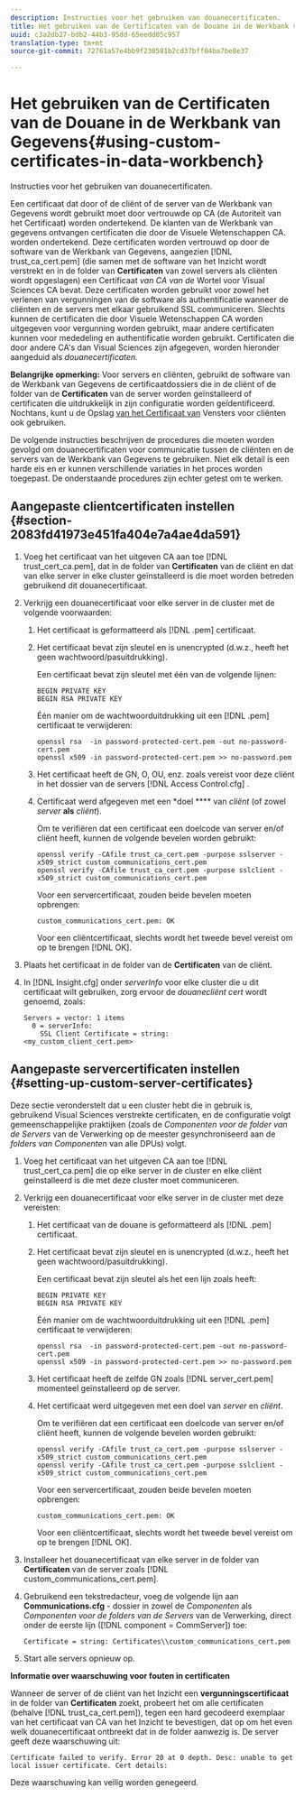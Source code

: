 ```yaml
---
description: Instructies voor het gebruiken van douanecertificaten.
title: Het gebruiken van de Certificaten van de Douane in de Werkbank van Gegevens
uuid: c3a2db27-bdb2-44b3-95dd-65eedd05c957
translation-type: tm+mt
source-git-commit: 72761a57e4bb9f230581b2cd37bff04ba7be8e37

---
```



# Het gebruiken van de Certificaten van de Douane in de Werkbank van Gegevens{#using-custom-certificates-in-data-workbench}

Instructies voor het gebruiken van douanecertificaten.

Een certificaat dat door of de cliënt of de server van de Werkbank van Gegevens wordt gebruikt moet door vertrouwde op CA (de Autoriteit van het Certificaat) worden ondertekend. De klanten van de Werkbank van gegevens ontvangen certificaten die door de Visuele Wetenschappen CA. worden ondertekend. Deze certificaten worden vertrouwd op door de software van de Werkbank van Gegevens, aangezien [!DNL trust_ca_cert.pem] (die samen met de software van het Inzicht wordt verstrekt en in de folder van **Certificaten** van zowel servers als cliënten wordt opgeslagen) een Certificaat *van CA van de* Wortel voor Visual Sciences CA bevat. Deze certificaten worden gebruikt voor zowel het verlenen van vergunningen van de software als authentificatie wanneer de cliënten en de servers met elkaar gebruikend SSL communiceren. Slechts kunnen de certificaten die door Visuele Wetenschappen CA worden uitgegeven voor vergunning worden gebruikt, maar andere certificaten kunnen voor mededeling en authentificatie worden gebruikt. Certificaten die door andere CA&#39;s dan Visual Sciences zijn afgegeven, worden hieronder aangeduid als *douanecertificaten.*

**Belangrijke opmerking:** Voor servers en cliënten, gebruikt de software van de Werkbank van Gegevens de certificaatdossiers die in de cliënt of de folder van de **Certificaten** van de server worden geïnstalleerd of certificaten die uitdrukkelijk in zijn configuratie worden geïdentificeerd. Nochtans, kunt u de Opslag [van het Certificaat van](../../../../../home/c-inst-svr/c-install-ins-svr/t-install-proc-inst-svr-dpu/c-dnld-dgtl-cert/crypto-api.md#concept-4acb13b7de9340ea8cde8ad84b93358d) Vensters voor cliënten ook gebruiken.

De volgende instructies beschrijven de procedures die moeten worden gevolgd om douanecertificaten voor communicatie tussen de cliënten en de servers van de Werkbank van Gegevens te gebruiken. Niet elk detail is een harde eis en er kunnen verschillende variaties in het proces worden toegepast. De onderstaande procedures zijn echter getest om te werken.

## Aangepaste clientcertificaten instellen {#section-2083fd41973e451fa404e7a4ae4da591}

1. Voeg het certificaat van het uitgeven CA aan toe [!DNL trust_cert_ca.pem], dat in de folder van **Certificaten** van de cliënt en dat van elke server in elke cluster geïnstalleerd is die moet worden betreden gebruikend dit douanecertificaat.

1. Verkrijg een douanecertificaat voor elke server in de cluster met de volgende voorwaarden:

   1. Het certificaat is geformatteerd als [!DNL .pem] certificaat.
   1. Het certificaat bevat zijn sleutel en is unencrypted (d.w.z., heeft het geen wachtwoord/pasuitdrukking).

      Een certificaat bevat zijn sleutel met één van de volgende lijnen:

      ```
      BEGIN PRIVATE KEY 
      BEGIN RSA PRIVATE KEY
      ```

      Één manier om de wachtwoorduitdrukking uit een [!DNL .pem] certificaat te verwijderen:

      ```
      openssl rsa  -in password-protected-cert.pem -out no-password-cert.pem 
      openssl x509 -in password-protected-cert.pem >> no-password.pem
      ```

   1. Het certificaat heeft de GN, O, OU, enz. zoals vereist voor deze cliënt in het dossier van de servers [!DNL Access Control.cfg] .
   1. Certificaat werd afgegeven met een *doel **** van *cliënt* (of zowel *server* **als** *cliënt*).

      Om te verifiëren dat een certificaat een doelcode van server en/of cliënt heeft, kunnen de volgende bevelen worden gebruikt:

      ```
      openssl verify -CAfile trust_ca_cert.pem -purpose sslserver -x509_strict custom_communications_cert.pem 
      openssl verify -CAfile trust_ca_cert.pem -purpose sslclient -x509_strict custom_communications_cert.pem
      ```

      Voor een servercertificaat, zouden beide bevelen moeten opbrengen:

      ```
      custom_communications_cert.pem: OK
      ```

      Voor een cliëntcertificaat, slechts wordt het tweede bevel vereist om op te brengen [!DNL OK].

1. Plaats het certificaat in de folder van de **Certificaten** van de cliënt.
1. In [!DNL Insight.cfg] onder *serverInfo* voor elke cluster die u dit certificaat wilt gebruiken, zorg ervoor de *douanecliënt cert* wordt genoemd, zoals:

   ```
   Servers = vector: 1 items 
     0 = serverInfo: 
       SSL Client Certificate = string:
   <my_custom_client_cert.pem>
   ```

## Aangepaste servercertificaten instellen {#setting-up-custom-server-certificates}

Deze sectie veronderstelt dat u een cluster hebt die in gebruik is, gebruikend Visual Sciences verstrekte certificaten, en de configuratie volgt gemeenschappelijke praktijken (zoals de *Componenten voor de folder van de Servers* van de Verwerking op de meester gesynchroniseerd aan de *folders van Componenten* van alle DPUs) volgt.

1. Voeg het certificaat van het uitgeven CA aan toe [!DNL trust_cert_ca.pem] die op elke server in de cluster en elke cliënt geïnstalleerd is die met deze cluster moet communiceren.
1. Verkrijg een douanecertificaat voor elke server in de cluster met deze vereisten:

   1. Het certificaat van de douane is geformatteerd als [!DNL .pem] certificaat.
   1. Het certificaat bevat zijn sleutel en is unencrypted (d.w.z., heeft het geen wachtwoord/pasuitdrukking).

      Een certificaat bevat zijn sleutel als het een lijn zoals heeft:

      ```
      BEGIN PRIVATE KEY 
      BEGIN RSA PRIVATE KEY
      ```

      Één manier om de wachtwoorduitdrukking uit een [!DNL .pem] certificaat te verwijderen:

      ```
      openssl rsa  -in password-protected-cert.pem -out no-password-cert.pem 
      openssl x509 -in password-protected-cert.pem >> no-password.pem
      ```

   1. Het certificaat heeft de zelfde GN zoals [!DNL server_cert.pem] momenteel geïnstalleerd op de server.
   1. Het certificaat werd uitgegeven met een doel van *server* en *cliënt*.

      Om te verifiëren dat een certificaat een doelcode van server en/of cliënt heeft, kunnen de volgende bevelen worden gebruikt:

      ```
      openssl verify -CAfile trust_ca_cert.pem -purpose sslserver -x509_strict custom_communications_cert.pem 
      openssl verify -CAfile trust_ca_cert.pem -purpose sslclient -x509_strict custom_communications_cert.pem
      ```

      Voor een servercertificaat, zouden beide bevelen moeten opbrengen:

      ```
      custom_communications_cert.pem: OK
      ```

      Voor een cliëntcertificaat, slechts wordt het tweede bevel vereist om op te brengen [!DNL OK].

1. Installeer het douanecertificaat van elke server in de folder van **Certificaten** van de server zoals [!DNL custom_communications_cert.pem].

1. Gebruikend een tekstredacteur, voeg de volgende lijn aan **Communications.cfg** - dossier in zowel de *Componenten* als *Componenten voor de folders van de Servers* van de Verwerking, direct onder de eerste lijn ([!DNL component = CommServer]) toe:

   ```
   Certificate = string: Certificates\\custom_communications_cert.pem
   ```

1. Start alle servers opnieuw op.

**Informatie over waarschuwing voor fouten in certificaten**

Wanneer de server of de cliënt van het Inzicht een **vergunningscertificaat** in de folder van **Certificaten** zoekt, probeert het om alle certificaten (behalve [!DNL trust_ca_cert.pem]), tegen een hard gecodeerd exemplaar van het certificaat van CA van het Inzicht te bevestigen, dat op om het even welk douanecertificaat ontbreekt dat in de folder aanwezig is. De server geeft deze waarschuwing uit:

```
Certificate failed to verify. Error 20 at 0 depth. Desc: unable to get local issuer certificate. Cert details:
```

Deze waarschuwing kan veilig worden genegeerd.
